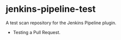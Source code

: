 # jenkins-pipeline-test
A test scan repository for the Jenkins Pipeline plugin.

* Testing a Pull Request.
